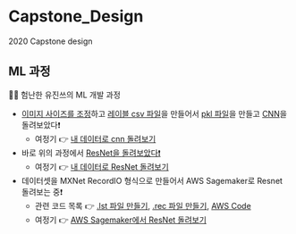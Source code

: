 # Capstone_Design
2020 Capstone design

## ML 과정
🤦‍♀️ 험난한 유진쓰의 ML 개발 과정
* [이미지 사이즈를 조정](https://github.com/brillantescene/Capstone_Design/blob/master/img_resize.ipynb)하고 [레이블 csv 파일](https://github.com/brillantescene/Capstone_Design/blob/master/making_csv.ipynb)을 만들어서 [pkl 파일](https://github.com/brillantescene/Capstone_Design/blob/master/img_pickling.ipynb)을 만들고 [CNN](https://github.com/brillantescene/Capstone_Design/blob/master/cnn/cnn_test.ipynb)을 돌려보았다❗️
  * 여정기 👉 [내 데이터로 cnn 돌려보기](https://www.notion.so/cnn-54af42a0bfa441ee90dc644416b78df6)
* 바로 위의 과정에서 [ResNet을 돌려보았다❗️](https://github.com/brillantescene/Capstone_Design/blob/master/cnn/resnet_test.ipynb)
  * 여정기 👉 [내 데이터로 ResNet 돌려보기](https://www.notion.so/ResNet-d5c9229fc28a46659984c445fb68cfdb)
* 데이터셋을 MXNet RecordIO 형식으로 만들어서 AWS Sagemaker로 Resnet 돌려보는 중❗️
  * 관련 코드 목록 👉 [.lst 파일 만들기](https://github.com/brillantescene/Capstone_Design/blob/master/making_lst.ipynb), [.rec 파일 만들기](https://github.com/brillantescene/Capstone_Design/blob/master/im2rec.py), [AWS Code](https://github.com/brillantescene/Capstone_Design/blob/master/cnn/image-classification-fulltraining_soundee.ipynb)
  * 여정기 👉 [AWS Sagemaker에서 ResNet 돌려보기](https://www.notion.so/AWS-Sagemaker-ResNet-8510bf196df14d878321691fa69cb7af)
